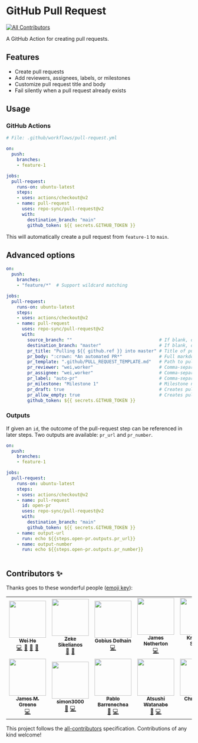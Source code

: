 # GitHub Pull Request

<!-- ALL-CONTRIBUTORS-BADGE:START - Do not remove or modify this section -->
[![All Contributors](https://img.shields.io/badge/all_contributors-12-orange.svg?style=flat-square)](#contributors-)
<!-- ALL-CONTRIBUTORS-BADGE:END --> 

A GitHub Action for creating pull requests. 


## Features
 * Create pull requests
 * Add reviewers, assignees, labels, or milestones
 * Customize pull request title and body
 * Fail silently when a pull request already exists


## Usage

### GitHub Actions
```yaml
# File: .github/workflows/pull-request.yml

on:
  push:
    branches:
    - feature-1

jobs:
  pull-request:
    runs-on: ubuntu-latest
    steps:
    - uses: actions/checkout@v2
    - name: pull-request
      uses: repo-sync/pull-request@v2
      with:
        destination_branch: "main"
        github_token: ${{ secrets.GITHUB_TOKEN }}
```

This will automatically create a pull request from `feature-1` to `main`.


## Advanced options
```yaml
on:
  push:
    branches:
    - "feature/*"  # Support wildcard matching

jobs:
  pull-request:
    runs-on: ubuntu-latest
    steps:
    - uses: actions/checkout@v2
    - name: pull-request
      uses: repo-sync/pull-request@v2
      with:
        source_branch: ""                                 # If blank, default: triggered branch
        destination_branch: "master"                      # If blank, default: master
        pr_title: "Pulling ${{ github.ref }} into master" # Title of pull request
        pr_body: ":crown: *An automated PR*"              # Full markdown support, requires pr_title to be set
        pr_template: ".github/PULL_REQUEST_TEMPLATE.md"   # Path to pull request template, requires pr_title to be set, excludes pr_body
        pr_reviewer: "wei,worker"                         # Comma-separated list (no spaces)
        pr_assignee: "wei,worker"                         # Comma-separated list (no spaces)
        pr_label: "auto-pr"                               # Comma-separated list (no spaces)
        pr_milestone: "Milestone 1"                       # Milestone name
        pr_draft: true                                    # Creates pull request as draft
        pr_allow_empty: true                              # Creates pull request even if there are no changes
        github_token: ${{ secrets.GITHUB_TOKEN }}
```

### Outputs

If given an `id`, the outcome of the pull-request step can be referenced in later steps. Two outputs are available: `pr_url` and `pr_number`.

```yaml
on:
  push:
    branches:
    - feature-1

jobs:
  pull-request:
    runs-on: ubuntu-latest
    steps:
    - uses: actions/checkout@v2
    - name: pull-request
      id: open-pr
      uses: repo-sync/pull-request@v2
      with:
        destination_branch: "main"
        github_token: ${{ secrets.GITHUB_TOKEN }}
    - name: output-url
      run: echo ${{steps.open-pr.outputs.pr_url}}
    - name: output-number
      run: echo ${{steps.open-pr.outputs.pr_number}}
    
```

## Contributors ✨

Thanks goes to these wonderful people ([emoji key](https://allcontributors.org/docs/en/emoji-key)):

<!-- ALL-CONTRIBUTORS-LIST:START - Do not remove or modify this section -->
<!-- prettier-ignore-start -->
<!-- markdownlint-disable -->
<table>
  <tr>
    <td align="center"><a href="https://whe.me"><img src="https://avatars3.githubusercontent.com/u/5880908?v=4" width="100px;" alt=""/><br /><sub><b>Wei He</b></sub></a><br /><a href="https://github.com/repo-sync/pull-request/commits?author=wei" title="Code">💻</a> <a href="https://github.com/repo-sync/pull-request/commits?author=wei" title="Documentation">📖</a> <a href="#design-wei" title="Design">🎨</a> <a href="#ideas-wei" title="Ideas, Planning, & Feedback">🤔</a></td>
    <td align="center"><a href="http://zeke.sikelianos.com"><img src="https://avatars1.githubusercontent.com/u/2289?v=4" width="100px;" alt=""/><br /><sub><b>Zeke Sikelianos</b></sub></a><br /><a href="https://github.com/repo-sync/pull-request/commits?author=zeke" title="Documentation">📖</a> <a href="#ideas-zeke" title="Ideas, Planning, & Feedback">🤔</a></td>
    <td align="center"><a href="https://github.com/Goobles"><img src="https://avatars3.githubusercontent.com/u/8776771?v=4" width="100px;" alt=""/><br /><sub><b>Gobius Dolhain</b></sub></a><br /><a href="https://github.com/repo-sync/pull-request/commits?author=Goobles" title="Code">💻</a></td>
    <td align="center"><a href="https://github.com/jamesnetherton"><img src="https://avatars2.githubusercontent.com/u/4721408?v=4" width="100px;" alt=""/><br /><sub><b>James Netherton</b></sub></a><br /><a href="https://github.com/repo-sync/pull-request/commits?author=jamesnetherton" title="Code">💻</a></td>
    <td align="center"><a href="https://christophshyper.github.io/"><img src="https://avatars3.githubusercontent.com/u/45788587?v=4" width="100px;" alt=""/><br /><sub><b>Krzysztof Szyper</b></sub></a><br /><a href="https://github.com/repo-sync/pull-request/commits?author=ChristophShyper" title="Code">💻</a></td>
    <td align="center"><a href="https://github.com/michalkoza"><img src="https://avatars1.githubusercontent.com/u/2995498?v=4" width="100px;" alt=""/><br /><sub><b>Michał Koza</b></sub></a><br /><a href="https://github.com/repo-sync/pull-request/commits?author=michalkoza" title="Code">💻</a></td>
    <td align="center"><a href="https://ca.linkedin.com/in/jacktonye"><img src="https://avatars2.githubusercontent.com/u/17484350?v=4" width="100px;" alt=""/><br /><sub><b>Tonye Jack</b></sub></a><br /><a href="https://github.com/repo-sync/pull-request/commits?author=jackton1" title="Documentation">📖</a></td>
  </tr>
  <tr>
    <td align="center"><a href="https://jamesmgreene.github.io/"><img src="https://avatars2.githubusercontent.com/u/417751?v=4" width="100px;" alt=""/><br /><sub><b>James M. Greene</b></sub></a><br /><a href="https://github.com/repo-sync/pull-request/commits?author=JamesMGreene" title="Code">💻</a></td>
    <td align="center"><a href="https://github.com/simon300000"><img src="https://avatars1.githubusercontent.com/u/12656264?v=4" width="100px;" alt=""/><br /><sub><b>simon3000</b></sub></a><br /><a href="https://github.com/repo-sync/pull-request/issues?q=author%3Asimon300000" title="Bug reports">🐛</a> <a href="https://github.com/repo-sync/pull-request/commits?author=simon300000" title="Code">💻</a></td>
    <td align="center"><a href="https://github.com/PabloBarrenechea-Reflektion"><img src="https://avatars3.githubusercontent.com/u/62668221?v=4" width="100px;" alt=""/><br /><sub><b>Pablo Barrenechea</b></sub></a><br /><a href="https://github.com/repo-sync/pull-request/issues?q=author%3APabloBarrenechea-Reflektion" title="Bug reports">🐛</a> <a href="https://github.com/repo-sync/pull-request/commits?author=PabloBarrenechea-Reflektion" title="Code">💻</a></td>
    <td align="center"><a href="https://openspur.org/~atsushi.w/"><img src="https://avatars3.githubusercontent.com/u/8390204?v=4" width="100px;" alt=""/><br /><sub><b>Atsushi Watanabe</b></sub></a><br /><a href="https://github.com/repo-sync/pull-request/issues?q=author%3Aat-wat" title="Bug reports">🐛</a> <a href="https://github.com/repo-sync/pull-request/commits?author=at-wat" title="Code">💻</a></td>
    <td align="center"><a href="http://twitter.com/christhekeele"><img src="https://avatars0.githubusercontent.com/u/1406220?v=4" width="100px;" alt=""/><br /><sub><b>Christopher Keele</b></sub></a><br /><a href="https://github.com/repo-sync/pull-request/commits?author=christhekeele" title="Code">💻</a></td>
  </tr>
</table>

<!-- markdownlint-enable -->
<!-- prettier-ignore-end -->
<!-- ALL-CONTRIBUTORS-LIST:END -->

This project follows the [all-contributors](https://github.com/all-contributors/all-contributors) specification. Contributions of any kind welcome!
